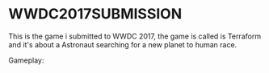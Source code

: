 # WWDC2017SUBMISSION

This is the game i submitted to WWDC 2017, the game is called is Terraform and it's about a Astronaut searching for a
new planet to human race.


Gameplay: 


